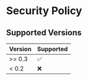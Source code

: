 # Security Policy

## Supported Versions

| Version | Supported          |
| ------- | ------------------ |
| >= 0.3  | :white_check_mark: |
| < 0.2   | :x:                |
